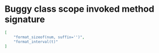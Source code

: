 # Buggy class scope invoked method signature

```json
[
    "format_sizeof(num, suffix='')",
    "format_interval(t)"
]
```
